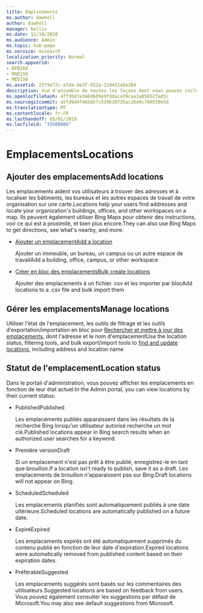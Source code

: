 ```yaml
---
title: Emplacements
ms.author: dawholl
author: dawholl
manager: kellis
ms.date: 12/18/2018
ms.audience: Admin
ms.topic: hub-page
ms.service: mssearch
localization_priority: Normal
search.appverid:
- BFB160
- MOE150
- MED150
ms.assetid: 2379e72c-a7da-4e3f-932a-12d431a0a284
description: Vue d'ensemble de toutes les façons dont vous pouvez inclure les emplacements de votre organisation dans les résultats de travail Microsoft Search
ms.openlocfilehash: 4ff30d7e346d609e9fddaca70caa1a85652fad3c
ms.sourcegitcommit: a5fd9d4f46bbb7c539630735ac16e0c786939e5d
ms.translationtype: MT
ms.contentlocale: fr-FR
ms.lasthandoff: 05/01/2019
ms.locfileid: "33508808"
---
```

# <a name="locations"></a><span data-ttu-id="780b1-103">Emplacements</span><span class="sxs-lookup"><span data-stu-id="780b1-103">Locations</span></span>

## <a name="add-locations"></a><span data-ttu-id="780b1-104">Ajouter des emplacements</span><span class="sxs-lookup"><span data-stu-id="780b1-104">Add locations</span></span>

<span data-ttu-id="780b1-105">Les emplacements aident vos utilisateurs à trouver des adresses et à localiser les bâtiments, les bureaux et les autres espaces de travail de votre organisation sur une carte.</span><span class="sxs-lookup"><span data-stu-id="780b1-105">Locations help your users find addresses and locate your organization's buildings, offices, and other workspaces on a map.</span></span> <span data-ttu-id="780b1-106">Ils peuvent également utiliser Bing Maps pour obtenir des instructions, voir ce qui est à proximité, et bien plus encore.</span><span class="sxs-lookup"><span data-stu-id="780b1-106">They can also use Bing Maps to get directions, see what's nearby, and more.</span></span>
  
- [<span data-ttu-id="780b1-107">Ajouter un emplacement</span><span class="sxs-lookup"><span data-stu-id="780b1-107">Add a location</span></span>](add-a-location.md)
    
    <span data-ttu-id="780b1-108">Ajouter un immeuble, un bureau, un campus ou un autre espace de travail</span><span class="sxs-lookup"><span data-stu-id="780b1-108">Add a building, office, campus, or other workspace</span></span>
    
- [<span data-ttu-id="780b1-109">Créer en bloc des emplacements</span><span class="sxs-lookup"><span data-stu-id="780b1-109">Bulk create locations</span></span>](bulk-create-locations.md)
    
    <span data-ttu-id="780b1-110">Ajouter des emplacements à un fichier. csv et les importer par bloc</span><span class="sxs-lookup"><span data-stu-id="780b1-110">Add locations to a .csv file and bulk import them</span></span>
    
## <a name="manage-locations"></a><span data-ttu-id="780b1-111">Gérer les emplacements</span><span class="sxs-lookup"><span data-stu-id="780b1-111">Manage locations</span></span>

<span data-ttu-id="780b1-112">Utiliser l'état de l'emplacement, les outils de filtrage et les outils d'exportation/importation en bloc pour [Rechercher et mettre à jour des emplacements](manage-locations.md), dont l'adresse et le nom d'emplacement</span><span class="sxs-lookup"><span data-stu-id="780b1-112">Use the location status, filtering tools, and bulk export/import tools to [find and update locations](manage-locations.md), including address and location name</span></span>
  
## <a name="location-status"></a><span data-ttu-id="780b1-113">Statut de l'emplacement</span><span class="sxs-lookup"><span data-stu-id="780b1-113">Location status</span></span>

<span data-ttu-id="780b1-114">Dans le portail d'administration, vous pouvez afficher les emplacements en fonction de leur état actuel:</span><span class="sxs-lookup"><span data-stu-id="780b1-114">In the Admin portal, you can view locations by their current status:</span></span>
  
- <span data-ttu-id="780b1-115">Published</span><span class="sxs-lookup"><span data-stu-id="780b1-115">Published</span></span>
    
    <span data-ttu-id="780b1-116">Les emplacements publiés apparaissent dans les résultats de la recherche Bing lorsqu'un utilisateur autorisé recherche un mot clé.</span><span class="sxs-lookup"><span data-stu-id="780b1-116">Published locations appear in Bing search results when an authorized user searches for a keyword.</span></span>
    
- <span data-ttu-id="780b1-117">Première version</span><span class="sxs-lookup"><span data-stu-id="780b1-117">Draft</span></span>
    
    <span data-ttu-id="780b1-118">Si un emplacement n'est pas prêt à être publié, enregistrez-le en tant que brouillon.</span><span class="sxs-lookup"><span data-stu-id="780b1-118">If a location isn't ready to publish, save it as a draft.</span></span> <span data-ttu-id="780b1-119">Les emplacements de brouillon n'apparaissent pas sur Bing.</span><span class="sxs-lookup"><span data-stu-id="780b1-119">Draft locations will not appear on Bing.</span></span>
    
- <span data-ttu-id="780b1-120">Scheduled</span><span class="sxs-lookup"><span data-stu-id="780b1-120">Scheduled</span></span>
    
    <span data-ttu-id="780b1-121">Les emplacements planifiés sont automatiquement publiés à une date ultérieure.</span><span class="sxs-lookup"><span data-stu-id="780b1-121">Scheduled locations are automatically published on a future date.</span></span>
    
- <span data-ttu-id="780b1-122">Expiré</span><span class="sxs-lookup"><span data-stu-id="780b1-122">Expired</span></span>
    
    <span data-ttu-id="780b1-123">Les emplacements expirés ont été automatiquement supprimés du contenu publié en fonction de leur date d'expiration.</span><span class="sxs-lookup"><span data-stu-id="780b1-123">Expired locations were automatically removed from published content based on their expiration dates.</span></span>
    
- <span data-ttu-id="780b1-124">Préférable</span><span class="sxs-lookup"><span data-stu-id="780b1-124">Suggested</span></span>
    
    <span data-ttu-id="780b1-125">Les emplacements suggérés sont basés sur les commentaires des utilisateurs.</span><span class="sxs-lookup"><span data-stu-id="780b1-125">Suggested locations are based on feedback from users.</span></span> <span data-ttu-id="780b1-126">Vous pouvez également consulter les suggestions par défaut de Microsoft.</span><span class="sxs-lookup"><span data-stu-id="780b1-126">You may also see default suggestions from Microsoft.</span></span>

  

